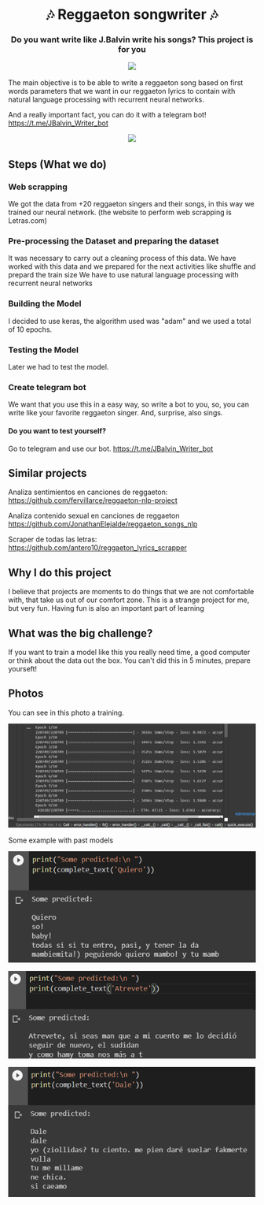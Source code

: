 <h1 align="center" style="border-bottom: none;">🎶 Reggaeton songwriter 🎶</h1>
<h3 align="center">Do you want write like J.Balvin write his songs? This project is for you</h3>
<p align="center">
  
  <a href="https://t.me/JBalvin_Writer_bot">
    <img src="https://img.shields.io/badge/Telegram-Bot-blue.svg?logo=telegram"/>
  </a>
</p>


The main objective is to be able to write a reggaeton song based on first words parameters that we want in our reggaeton lyrics to contain with natural language processing with recurrent neural networks.

And a really important fact, you can do it with a telegram bot!  https://t.me/JBalvin_Writer_bot


<p align="center">
  <img src="https://www.elcolombiano.com/binrepository/360x273/0c33/360d240/none/11101/AWNA/balvin_38652723_20210930183456.jpg"/>
</p>

## Steps (What we do)

### Web scrapping
We got the data from +20 reggaeton singers and their songs, in this way we trained our neural network.
(the website to perform web scrapping is Letras.com)

### Pre-processing the Dataset and preparing the dataset 
It was necessary to carry out a cleaning process of this data. We have worked with this data and we prepared for the next activities like shuffle and prepard the train size
We have to use natural language processing with recurrent neural networks

### Building the Model
I decided to use keras, the algorithm used was "adam" and we used a total of 10 epochs.

### Testing the Model
Later we had to test the model.

### Create telegram bot
We want that you use this in a easy way, so write a bot to you, so, you can write like your favorite reggaeton singer.
And, surprise, also sings.

#### Do you want to test yourself?
Go to telegram and use our bot.
https://t.me/JBalvin_Writer_bot

## Similar projects

Analiza sentimientos en canciones de reggaeton: https://github.com/fervillarce/reggaeton-nlp-project

Analiza contenido sexual en canciones de reggaeton https://github.com/JonathanElejalde/reggaeton_songs_nlp

Scraper de todas las letras: https://github.com/antero10/reggaeton_lyrics_scrapper

## Why I do this project

I believe that projects are moments to do things that we are not comfortable with, that take us out of our comfort zone. This is a strange project for me, but very fun. Having fun is also an important part of learning

## What was the big challenge?

If you want to train a model like this you really need time, a good computer or think about the data out the box. You can't did this in 5 minutes, prepare yourseft!


## Photos

You can see in this photo a training.

<p align="center">
  <img src="https://github.com/Ojedalatronico/Reggaeton_songs/blob/main/Imagenes/epochs.png?raw=true"/>
</p>

Some example with past models

<p align="center">
  <img src="https://github.com/Ojedalatronico/Reggaeton_songs/blob/main/Imagenes/Quiero.png?raw=true"/>
</p>
<p align="center">
  <img src="https://github.com/Ojedalatronico/Reggaeton_songs/blob/main/Imagenes/atrevete.png?raw=true"/>
</p>
<p align="center">
  <img src="https://github.com/Ojedalatronico/Reggaeton_songs/blob/main/Imagenes/Dale.png?raw=true"/>
</p>

